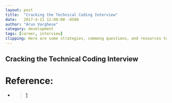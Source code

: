 ```yaml
---
layout: post
title:  "Cracking the Technical Coding Interview"
date:   2017-4-21 12:00:00 -0500
author: "Arun Varghese"
category: development
tags: [career, interview]
clipping: Here are some strategies, commong questions, and resources to help you successfully complete a coding interview and make a good impression!     
---
```


## Cracking the Technical Coding Interview

# Reference:
+ > [1](http://www.programcreek.com/2012/11/top-10-algorithms-for-coding-interview/)



